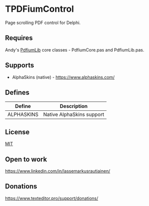 # TPDFiumControl

Page scrolling PDF control for Delphi.

## Requires 

Andy's [PdfiumLib](https://github.com/ahausladen/PdfiumLib) core classes - PdfiumCore.pas and PdfiumLib.pas.

## Supports

- AlphaSkins (native) - https://www.alphaskins.com/

## Defines

Define | Description
------ | -----------
ALPHASKINS | Native AlphaSkins support

## License

[MIT](https://github.com/TextEditorPro/TTextEditor/blob/main/LICENSE)

## Open to work

https://www.linkedin.com/in/lassemarkusrautiainen/

## Donations

https://www.texteditor.pro/support/donations/
